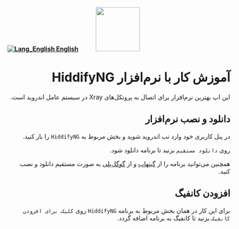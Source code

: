 [**![Lang_English](https://user-images.githubusercontent.com/125398461/229074810-599bd7f9-0bc1-44a9-b76e-90bf7e182314.png) English**](https://github.com/hiddify/hiddify-config/wiki/Tutorial-for-HiddifyNG-app)&nbsp;&nbsp;&nbsp;&nbsp;&nbsp;&nbsp;&nbsp;&nbsp;&nbsp;&nbsp;<a href="https://github.com/hiddify/hiddify-config/wiki/%D9%87%D9%85%D9%87-%D8%A2%D9%85%D9%88%D8%B2%D8%B4%E2%80%8C%D9%87%D8%A7-%D9%88-%D9%88%DB%8C%D8%AF%D8%A6%D9%88%D9%87%D8%A7"><img width="100" src="https://github.com/hiddify/hiddify-config/assets/125398461/3704cd84-eee6-4c45-abe7-3c02936bbebb" /></a>


<div dir="rtl">

# آموزش کار با نرم‌افزار HiddifyNG

<!--
این نرم افزار پیشنهادی هست به این دلیل که اتوماتیک اشتراک ها رو آپدیت می کنه و بهترین کانفیگ رو بسته به نوع اینترنت شما برایتان انتخاب می کند.

## اضافه کردن لینک اشتراک به نرم‌افزار

تو صفحه‌ی اشتراک به چند روش میتونید سرورها رو اضافه کنید:

### اضافه کردن تک تک کانفیگ‌ها
برای این کار به آخر صفحه برید و روی دکمه‌ی «تمام کانفیگ‌ها» کلیک کنید. کانفیگ‌های مختلف از نوعی پروتکل و پورت و ... استفاده می‌کنن که هر کدوم میتونن برای یک شبکه و منطقه کارآیی داشته باشن. هر کدوم رو که خواستید با کلیک روی نام یا علامت کیوآر QR باز و کپی کنید و توی برنامه‌ی HiddifyNG اضافه کنید. (وارد نرم افزار که شدید در قسمت بالایی روی علامت + بزنید تا کانفیگ وارد شود)

### اضافه کردن لینک اشتراک و همه‌ی کانفیگ‌ها (پشنهادی)
روی دکمه‌ی «اندروید» سپس روی  HiddifyNGکلیک کنید. اینجا سه لینک وجود داره: اولی و دومی لینک نصب خود نرم افزار هست اما سومی لینک برای  Subscription هست که ما با همین کار داریم. در صورت نصب بودن نرم افزار، زمانی که متن کلیک برای افزودن کانفیگ رو لمس می کنید به صورت کاملا اتوماتیک کانفیگ ها به نرم افزار شما اضافه می شود.
و اگر می خواین حالت دستی فعال کنین روی علامت QR بارکد کلیک کنید سپس دکمه‌ی «کپی» رو بزنید. بعدش وارد نرم افزار HiddifyNG که شدید در قسمت بالایی روی علامت + بزنید تا لینک اشتراک وارد بشه. (می تونین QR کد اسکن کنین یا از کلیپ بورد لینک اشتراک رو وارد کنین) 
این نرم افزار به صورت اتوماتیک  Subscription رو آپدیت می کنه ولی حالت های مختلفی برای انتخاب و ترجیح کانفیگ داره که در قسمت پیشرفته قابل دسترسیه
در صورتی که می خواین به صورت دستی کانفیگ مورد نظرتون رو انتخاب کنین، روی علامت V که در پایینش یه فلش داره کلیک کنین تا بتونین کانفیگ هاتون رو ببینن و از بینشون انتخاب کنین که با کدوم وصل بشین، یا دستی آپدیت و تست تاخیر واقعی و.... رو انجام بدید ولی نیازی نیست چون خود نرم افزار این کار رو انجام می ده.

-->

این اپ بهترین نرم‌افزار برای اتصال به پروتکل‌های Xray در سیستم عامل اندروید است.

## دانلود و نصب نرم‌افزار
در پنل کاربری خود وارد تب اندروید شوید و بخش مربوط به `HiddifyNG` را باز کنید.

روی `دانلود مستقیم` بزنید تا برنامه دانلود شود.

همچنین می‌توانید برنامه را از [گیتهاب](https://github.com/hiddify/HiddifyNG/releases) و از [گوگل‌پلی](https://play.google.com/store/apps/details?id=ang.hiddify.com) به صورت مستقیم دانلود و نصب کنید.

## افزودن کانفیگ
برای این کار در همان بخش مربوط به برنامه `HiddifyNG` روی `کلیک برای افزودن کانفیک` بزنید تا کانفیگ به برنامه اضافه گردد.

